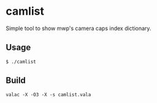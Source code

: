 # camlist

Simple tool to show mwp's camera caps index dictionary.

## Usage

```
$ ./camlist
```

## Build

```
valac -X -O3 -X -s camlist.vala
```
